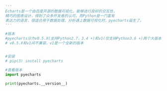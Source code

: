 
<BlogInfo title="1.pyecharts的介绍" author="白日梦想猿" pv=0 read_times=0 pre_cost_time=0分14秒 category="pyecharts学习" tag_list="['pyecharts学习']" create_time="2021.01.21 12:28:08" update_time="2021.01.21 12:39:05" />

```python
'''
Echarts是一个由百度开源的数据可视化，能够进行良好的交互性，
精巧的图表设计，得到了众多开发者的认可。而Python是一门富有
表达力的语言，很适合用于数据处理。分析遇上数据可视化时，pyecharts诞生了。
'''

#版本
#pyecharts分为v0.5.X(支持Python2.7，3.4 +)和v1(仅支持Python3.6 +)两个大版本，
# v0.5.X和v1间不兼容，v1是一个全新的版本


#安装
# pip(3) install pyecharts

#查看版本
import pyecharts

print(pyecharts.__version__)

```
